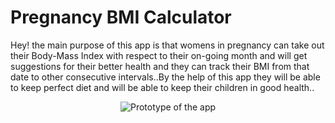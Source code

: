 # Pregnancy BMI Calculator

Hey! the main purpose of this app is that womens in pregnancy can take out their Body-Mass Index with respect to their on-going month and will get suggestions for their better health and they can track their BMI from that date to other consecutive intervals..By the help of this app they will be able to keep perfect diet and will be able to keep their children in good health..
<p align="center">
  <img src="https://dribbble.com/shots/4585382-Simple-BMI-Calculator" alt="Prototype of the app">
</p!
[alt text](https://dribbble.com/shots/4585382-Simple-BMI-Calculator)

